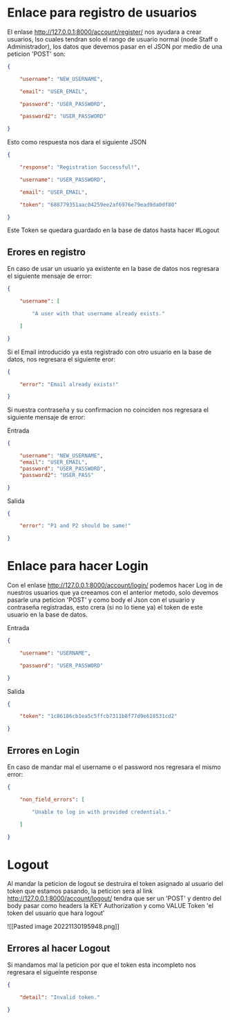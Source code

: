 # Enlace para registro de usuarios

El enlase http://127.0.0.1:8000/account/register/ nos ayudara a crear usuarios, lso cuales tendran solo el rango de usuario normal (node Staff o Administrador), los datos que devemos pasar en el JSON por medio de una peticion 'POST' son:

```Json
{

    "username": "NEW_USERNAME",

    "email": "USER_EMAIL",

    "password": "USER_PASSWORD",

    "password2": "USER_PASSWORD"

}
```

Esto como respuesta nos dara el siguiente JSON

```Json
{

    "response": "Registration Successful!",

    "username": "USER_PASSWORD",

    "email": "USER_EMAIL",

    "token": "688779351aac04259ee2af6976e79ead9da0df80"

}
```

Este Token se quedara guardado en la base de datos hasta hacer #Logout

## Erores en registro

En caso de usar un usuario ya existente en la base de datos nos regresara el siguiente mensaje de error:

```Json
{

    "username": [

        "A user with that username already exists."

    ]

}
```

Si el Email introducido ya esta registrado con otro usuario en la base de datos, nos regresara el siguiente eror:

```Json
{

    "error": "Email already exists!"

}
```


Si nuestra contraseña y su confirmacion no coinciden nos regresara el siguiente mensaje de error:

Entrada
```Json
{

    "username": "NEW_USERNAME",
    "email": "USER_EMAIL",
    "password": "USER_PASSWORD",
    "password2": "USER_PASS"

}
```

Salida
```Json
{

    "error": "P1 and P2 should be same!"

}

```


# Enlace para hacer Login

Con el enlase http://127.0.0.1:8000/account/login/ podemos hacer Log in de nuestros usuarios que ya creeamos con el anterior metodo, solo devemos pasarle una peticion 'POST' y como body el Json con el usuario y contraseña registradas, esto crera (si no lo tiene ya) el token de este usuario en la base de datos.

Entrada
```Json
{

    "username": "USERNAME",

    "password": "USER_PASSWORD"

}
```

Salida
```Json
{

    "token": "1c86186cb1ea5c5ffcb7311b8f77d9e618531cd2"

}
```


## Errores en Login


En caso de mandar mal el username o el password nos regresara el mismo error:

```Json
{

    "non_field_errors": [

        "Unable to log in with provided credentials."

    ]

}
```


# Logout

Al mandar la peticion de logout se destruira el token asignado al usuario del token que estamos pasando, la peticion sera al link http://127.0.0.1:8000/account/logout/ tendra que ser un 'POST' y dentro del body pasar como headers la KEY Authorization y como VALUE Token 'el token del usuario que hara logout'

![[Pasted image 20221130195948.png]]

## Errores al hacer Logout

Si mandamos mal la peticion por que el token esta incompleto nos regresara el sigueinte response

```JSON
{

    "detail": "Invalid token."

}
```